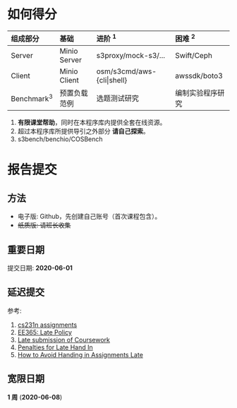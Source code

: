 # 如何得分

| 组成部分                | 基础               | 进阶 <sup>1</sup>           | 困难 <sup>2</sup>   |
| :---                   | :---              | :---                       | :---                |
| Server                 | Minio Server      | s3proxy/mock-s3/...        | Swift/Ceph          |
| Client                 | Minio Client      | osm/s3cmd/aws-{cli\|shell} | awssdk/boto3        |
| Benchmark<sup>3</sup>  | 预置负载范例        | 选题测试研究                 | 编制实验程序研究       |

1. **有限课堂帮助**，同时在本程序库内提供全套在线资源。
2. 超过本程序库所提供导引之外部分 **请自己探索**。
3. s3bench/benchio/COSBench

# 报告提交

## 方法

* 电子版: Github，先创建自己账号（首次课程包含）。
* ~~纸质版: 请班长收集~~

## 重要日期

提交日期: **2020-06-01**

## 延迟提交

参考:

1. [cs231n assignments](http://vision.stanford.edu/teaching/cs231n/assignments.html)
2. [EE365: Late Policy](https://stanford.edu/class/ee365/late.html)
3. [Late submission of Coursework](https://www2.le.ac.uk/offices/sas2/assessments/late-submission)
4. [Penalties for Late Hand In](http://www.dcs.shef.ac.uk/intranet/teaching/public/assessment/latehandin.html)
5. [How to Avoid Handing in Assignments Late](https://www.wikihow.com/Avoid-Handing-in-Assignments-Late)

## 宽限日期

**1 周** (**2020-06-08**)
